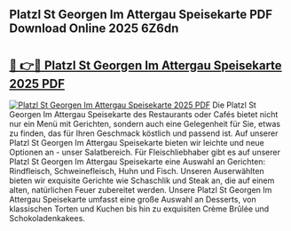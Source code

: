 ## Platzl St Georgen Im Attergau Speisekarte PDF Download Online 2025 6Z6dn

# <h2><a href="http://gcdtc0.nevu.top/?p=Platzl+St+Georgen+Im+Attergau+Speisekarte">🔗 👉🔴 Platzl St Georgen Im Attergau Speisekarte 2025 PDF</a></h2>

[![Platzl St Georgen Im Attergau Speisekarte 2025 PDF](https://i.imgur.com/dBaPXMq.png)](http://gcdtc0.nevu.top/?p=Platzl+St+Georgen+Im+Attergau+Speisekarte)
Die Platzl St Georgen Im Attergau Speisekarte des Restaurants oder Cafés bietet nicht nur ein Menü mit Gerichten, sondern auch eine Gelegenheit für Sie, etwas zu finden, das für Ihren Geschmack köstlich und passend ist. Auf unserer Platzl St Georgen Im Attergau Speisekarte bieten wir leichte und neue Optionen an - unser Salatbereich. Für Fleischliebhaber gibt es auf unserer Platzl St Georgen Im Attergau Speisekarte eine Auswahl an Gerichten: Rindfleisch, Schweinefleisch, Huhn und Fisch. Unseren Auserwählten bieten wir exquisite Gerichte wie Schaschlik und Steak an, die auf einem alten, natürlichen Feuer zubereitet werden. Unsere Platzl St Georgen Im Attergau Speisekarte umfasst eine große Auswahl an Desserts, von klassischen Torten und Kuchen bis hin zu exquisiten Crème Brûlée und Schokoladenkakees.

